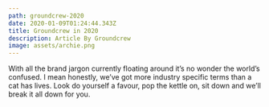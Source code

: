 ```yaml
---
path: groundcrew-2020
date: 2020-01-09T01:24:44.343Z
title: Groundcrew in 2020
description: Article By Groundcrew
image: assets/archie.png
---
```

With all the brand jargon currently floating around it’s no wonder the world’s confused. I mean honestly, we’ve got more industry specific terms than a cat has lives. Look do yourself a favour, pop the kettle on, sit down and we’ll break it all down for you.
